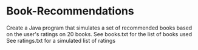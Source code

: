 # Book-Recommendations

Create a Java program that simulates a set of recommended books based on the user's ratings on 20 books.
See books.txt for the list of books used
See ratings.txt for a simulated list of ratings 
